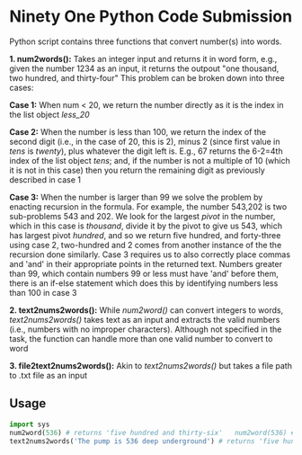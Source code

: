 # Ninety One Python Code Submission


Python script contains three functions that convert number(s) into words.

**1. num2words():** Takes an integer input and returns it in word form, e.g., given the number 1234 as an input, it returns the outpout "one thousand, two hundred, and thirty-four" This problem can be broken down into three cases:

**Case 1:** When num < 20, we return the number directly as it is the index in the list object _less_20_
   
**Case 2:** When the number is less than 100, we return the index of the second digit (i.e., in the case of 20, this is 2), minus 2 (since first value in _tens_ is _twenty_), plus whatever the digit left is. E.g., 67 returns the 6-2=4th index of the list object _tens_; and, if the number is not a multiple of 10 (which it is not in this case) then you return the remaining digit as previously described in case 1

**Case 3:** When the number is larger than 99 we solve the problem by enacting recursion in the formula. For example, the number 543,202 is two sub-problems 543 and 202. We look for the largest _pivot_ in the number, which in this case is _thousand_, divide it by the pivot to give us 543, which has largest pivot _hundred_, and so we return five hundred, and forty-three using case 2, two-hundred and 2 comes from another instance of the the recursion done similarly. Case 3 requires us to also correctly place commas and 'and' in their appropriate points in the returned text. Numbers greater than 99, which contain numbers 99 or less must have 'and' before them, there is an if-else statement which does this by identifying numbers less than 100 in case 3

**2. text2nums2words():** While _num2word()_ can convert integers to words, _text2nums2words()_ takes text as an input and extracts the valid numbers (i.e., numbers with no improper 
characters). Although not specified in the task, the function can handle more 
than one valid number to convert to word

**3. file2text2nums2words():** Akin to 
_text2nums2words()_ but takes a file path to .txt file as an input

## Usage

```python
import sys
num2word(536) # returns 'five hundred and thirty-six'	num2word(536) # returns 'five hundred and thirty-six'
text2nums2words('The pump is 536 deep underground') # returns 'five hundred and thirty-six'
